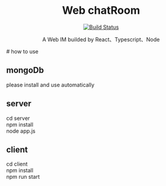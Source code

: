 <div align="center">

# Web chatRoom

[![Build Status](https://travis-ci.org/YeomanLi/WebIM.svg?branch=master)](https://travis-ci.org/YeomanLi/WebIM)

A Web IM builded by React、Typescript、Node

</div>
# how to use  

## mongoDb  
please install and use automatically  

## server  
cd server  
npm install  
node app.js  

## client  
cd client  
npm install  
npm run start

